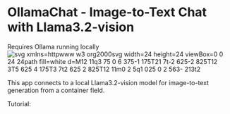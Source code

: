 # OllamaChat - Image-to-Text Chat with Llama3.2-vision
Requires Ollama running locally
![svg xmlns=httpwww w3 org2000svg width=24 height=24 viewBox=0 0 24 24path fill=white d=M12 11q3 75 0 6 375-1 175T21 7t-2 625-2 825T12 3T5 625 4 175T3 7t2 625 2 825T12 11m0 2 5q1 025 0 2 563- 213t2](https://github.com/user-attachments/assets/abf841cb-e788-471b-8d4b-a2c70bd30746)


This app connects to a local Llama3.2-vision model for image-to-text generation from a container field. 

Tutorial: 
